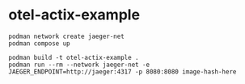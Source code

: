 # otel-actix-example

```
podman network create jaeger-net
podman compose up
```

```
podman build -t otel-actix-example .
podman run --rm --network jaeger-net -e JAEGER_ENDPOINT=http://jaeger:4317 -p 8080:8080 image-hash-here
```
